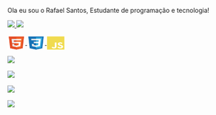 Ola eu sou o Rafael Santos, Estudante de programação e tecnologia!


 <a href="https://github.com/rafaelSantos03">
 <img height="180em" src="https://github-readme-stats.vercel.app/api?username=rafaelSantos03&show_icons=true&theme=gotham&include_all_commits=true&count_private=true"/>
 <img height="180em" src="https://github-readme-stats.vercel.app/api/top-langs/?username=rafaelSantos03&layout=compact&langs_count=7&theme=gotham"/>
</div>
  </div>
<div style="display: inline_block"><br>        
  <img align="center" alt="Rafa-HTML" height="30" width="40" src="https://raw.githubusercontent.com/devicons/devicon/master/icons/html5/html5-original.svg">
  <img align="center" alt="Rafa-CSS" height="30" width="40" src="https://raw.githubusercontent.com/devicons/devicon/master/icons/css3/css3-original.svg">
  <img align="center" alt="Rafa-Js" height="30" width="40" src="https://raw.githubusercontent.com/devicons/devicon/master/icons/javascript/javascript-plain.svg">
</div>

<div> 
  
<a href="https://www.youtube.com/channel/UC_-uuuZbY0AAt9CViNzvc-Q](https://www.youtube.com/channel/UCfwLA4ADpHIMtkL8V5Q9ZqA" target="_blank"><img src="https://img.shields.io/badge/YouTube-FF0000?style=for-the-badge&logo=youtube&logoColor=white" target="_blank"></a>
  
<a href="https://instagram.com/rafaballerini" target="_blank"><img src="https://img.shields.io/badge/-Instagram-%23E4405F?style=for-the-badge&logo=instagram&logoColor=white" target="_blank"></a>
  
<a href = "mailto:rafael.cruz.rc383@gmail.com"><img src="https://img.shields.io/badge/-Gmail-%23333?style=for-the-badge&logo=gmail&logoColor=white" target="_blank"></a>
  
<a href="https://www.linkedin.com/in/rafaelcruzdossantos/" target="_blank"><img src="https://img.shields.io/badge/-LinkedIn-%230077B5?style=for-the-badge&logo=linkedin&logoColor=white" target="_blank"></a> 
 
</div>
